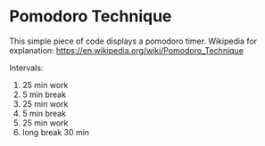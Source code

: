 # Pomodoro Technique
 
This simple piece of code displays a pomodoro timer.
Wikipedia for explanation: https://en.wikipedia.org/wiki/Pomodoro_Technique

Intervals:
1. 25 min work
2. 5 min break
3. 25 min work
4. 5 min break
5. 25 min work
6. long break 30 min
